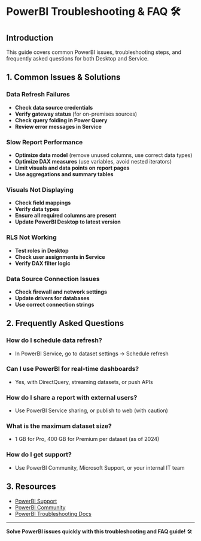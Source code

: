 # PowerBI Troubleshooting & FAQ 🛠️

## Introduction

This guide covers common PowerBI issues, troubleshooting steps, and frequently asked questions for both Desktop and Service.

## 1. Common Issues & Solutions

### Data Refresh Failures
- **Check data source credentials**
- **Verify gateway status** (for on-premises sources)
- **Check query folding in Power Query**
- **Review error messages in Service**

### Slow Report Performance
- **Optimize data model** (remove unused columns, use correct data types)
- **Optimize DAX measures** (use variables, avoid nested iterators)
- **Limit visuals and data points on report pages**
- **Use aggregations and summary tables**

### Visuals Not Displaying
- **Check field mappings**
- **Verify data types**
- **Ensure all required columns are present**
- **Update PowerBI Desktop to latest version**

### RLS Not Working
- **Test roles in Desktop**
- **Check user assignments in Service**
- **Verify DAX filter logic**

### Data Source Connection Issues
- **Check firewall and network settings**
- **Update drivers for databases**
- **Use correct connection strings**

## 2. Frequently Asked Questions

### How do I schedule data refresh?
- In PowerBI Service, go to dataset settings → Schedule refresh

### Can I use PowerBI for real-time dashboards?
- Yes, with DirectQuery, streaming datasets, or push APIs

### How do I share a report with external users?
- Use PowerBI Service sharing, or publish to web (with caution)

### What is the maximum dataset size?
- 1 GB for Pro, 400 GB for Premium per dataset (as of 2024)

### How do I get support?
- Use PowerBI Community, Microsoft Support, or your internal IT team

## 3. Resources
- [PowerBI Support](https://support.microsoft.com/en-us/powerbi)
- [PowerBI Community](https://community.powerbi.com/)
- [PowerBI Troubleshooting Docs](https://docs.microsoft.com/en-us/power-bi/troubleshoot/)

---

**Solve PowerBI issues quickly with this troubleshooting and FAQ guide!** 🛠️ 